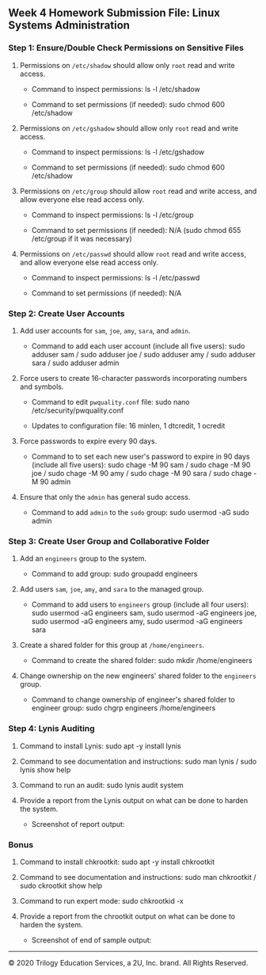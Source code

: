 ## Week 4 Homework Submission File: Linux Systems Administration

### Step 1: Ensure/Double Check Permissions on Sensitive Files

1. Permissions on `/etc/shadow` should allow only `root` read and write access.

    - Command to inspect permissions: ls -l /etc/shadow

    - Command to set permissions (if needed): sudo chmod 600 /etc/shadow

2. Permissions on `/etc/gshadow` should allow only `root` read and write access.

    - Command to inspect permissions: ls -l /etc/gshadow

    - Command to set permissions (if needed): sudo chmod 600 /etc/shadow

3. Permissions on `/etc/group` should allow `root` read and write access, and allow everyone else read access only.

    - Command to inspect permissions: ls -l /etc/group

    - Command to set permissions (if needed): N/A (sudo chmod 655 /etc/group if it was necessary)

4. Permissions on `/etc/passwd` should allow `root` read and write access, and allow everyone else read access only.

    - Command to inspect permissions: ls -l /etc/passwd

    - Command to set permissions (if needed): N/A 

### Step 2: Create User Accounts

1. Add user accounts for `sam`, `joe`, `amy`, `sara`, and `admin`.

    - Command to add each user account (include all five users): sudo adduser sam / sudo adduser joe / sudo adduser amy / sudo adduser sara / sudo adduser admin

2. Force users to create 16-character passwords incorporating numbers and symbols.

    - Command to edit `pwquality.conf` file: sudo nano /etc/security/pwquality.conf

    - Updates to configuration file: 16 minlen, 1 dtcredit, 1 ocredit

3. Force passwords to expire every 90 days.

    - Command to to set each new user's password to expire in 90 days (include all five users): sudo chage -M 90 sam / sudo chage -M 90 joe / sudo chage -M 90 amy / sudo chage -M 90 sara / sudo chage -M 90 admin

4. Ensure that only the `admin` has general sudo access.

    - Command to add `admin` to the `sudo` group: sudo usermod -aG sudo admin

### Step 3: Create User Group and Collaborative Folder

1. Add an `engineers` group to the system.

    - Command to add group: sudo groupadd engineers

2. Add users `sam`, `joe`, `amy`, and `sara` to the managed group.

    - Command to add users to `engineers` group (include all four users): sudo usermod -aG engineers sam, sudo usermod -aG engineers joe, sudo usermod -aG engineers amy, sudo usermod -aG engineers sara

3. Create a shared folder for this group at `/home/engineers`.

    - Command to create the shared folder: sudo mkdir /home/engineers

4. Change ownership on the new engineers' shared folder to the `engineers` group.

    - Command to change ownership of engineer's shared folder to engineer group: sudo chgrp engineers /home/engineers

### Step 4: Lynis Auditing

1. Command to install Lynis: sudo apt -y install lynis

2. Command to see documentation and instructions: sudo man lynis / sudo lynis show help

3. Command to run an audit: sudo lynis audit system

4. Provide a report from the Lynis output on what can be done to harden the system.

    - Screenshot of report output: 


### Bonus
1. Command to install chkrootkit: sudo apt -y install chkrootkit

2. Command to see documentation and instructions: sudo man chkrootkit / sudo ckrootkit show help

3. Command to run expert mode: sudo chkrootkid -x

4. Provide a report from the chrootkit output on what can be done to harden the system.
    - Screenshot of end of sample output:

---
© 2020 Trilogy Education Services, a 2U, Inc. brand. All Rights Reserved.
